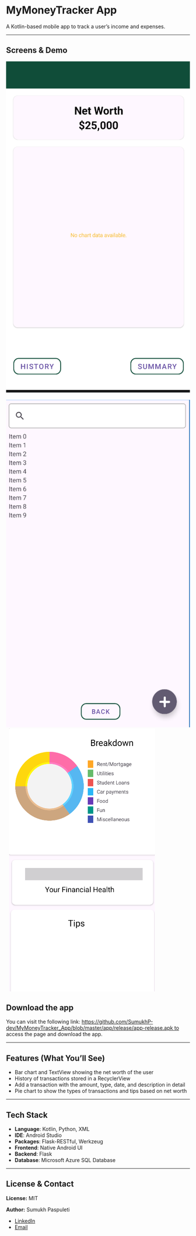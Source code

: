 # MyMoneyTracker App
A Kotlin-based mobile app to track a user’s income and expenses. 

---

## Screens & Demo  
![Screenshot Placeholder](screenshots/HomePage.png)  
![Screenshot Placeholder]( screenshots/HistoryPage.png)  
![Screenshot Placeholder]( screenshots/SummaryPage.png)  

## Download the app
You can visit the following link: https://github.com/SumukhP-dev/MyMoneyTracker_App/blob/master/app/release/app-release.apk to access the page and download the app.

---

## Features (What You’ll See)  
- Bar chart and TextView showing the net worth of the user
- History of transactions stored in a RecyclerView
- Add a transaction with the amount, type, date, and description in detail
- Pie chart to show the types of transactions and tips based on net worth

---

## Tech Stack  
- **Language**: Kotlin, Python, XML
- **IDE**: Android Studio
- **Packages**: Flask-RESTful, Werkzeug
- **Frontend**: Native Android UI
- **Backend**: Flask
- **Database**: Microsoft Azure SQL Database

---

## License & Contact  
**License:** MIT  

**Author:** Sumukh Paspuleti
- [LinkedIn](https://www.linkedin.com/in/sumukh-paspuleti/)  
- [Email](mailto:spaspuleti3@gatech.edu)  
